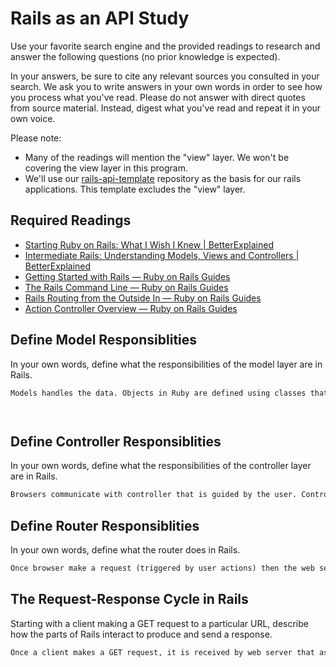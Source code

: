 # Rails as an API Study

Use your favorite search engine and the provided readings to research and answer
the following questions (no prior knowledge is expected).

In your answers, be sure to cite any relevant sources you consulted in your
search. We ask you to write answers in your own words in order to see how you
process what you've read. Please do not answer with direct quotes from source
material. Instead, digest what you've read and repeat it in your own voice.

Please note:

-   Many of the readings will mention the "view" layer. We won't be covering the
    view layer in this program.
-   We'll use our [rails-api-template](https://github.com/ga-wdi-boston/rails-api-template)
    repository as the basis for our rails applications.
    This template excludes the "view" layer.

## Required Readings

-   [Starting Ruby on Rails: What I Wish I Knew | BetterExplained](http://betterexplained.com/articles/starting-ruby-on-rails-what-i-wish-i-knew/)
-   [Intermediate Rails: Understanding Models, Views and Controllers | BetterExplained](http://betterexplained.com/articles/intermediate-rails-understanding-models-views-and-controllers/)
-   [Getting Started with Rails — Ruby on Rails Guides](http://guides.rubyonrails.org/getting_started.html)
-   [The Rails Command Line — Ruby on Rails Guides](http://guides.rubyonrails.org/command_line.html)
-   [Rails Routing from the Outside In — Ruby on Rails Guides](http://guides.rubyonrails.org/routing.html)
-   [Action Controller Overview — Ruby on Rails Guides](http://guides.rubyonrails.org/action_controller_overview.html)

## Define Model Responsiblities

In your own words, define what the responsibilities of the model layer are in
Rails.

```md
Models handles the data. Objects in Ruby are defined using classes that contain both data and methods. Model holds our database and treats them as objects. Model respond to the user action through controller. We store our code in model that is related to our database, and then model returns results back to the controller and controller back to the view layer.




```

## Define Controller Responsiblities

In your own words, define what the responsibilities of the controller layer are
in Rails.

```md
Browsers communicate with controller that is guided by the user. Controller is responding to events trigered by user actions through browser. Controllers decide what it is going to happen based on those user actions. Those changes also known as user actions will invoke changes on the model and the view layer.
```

## Define Router Responsiblities

In your own words, define what the router does in Rails.

```md
Once browser make a request (triggered by user actions) then the web server receives that request. The web server uses routes to find out which controller to use. In other words, Rails router recognizes URL and matches them with controller's action.
```

## The Request-Response Cycle in Rails

Starting with a client making a GET request to a particular URL, describe how
the parts of Rails interact to produce and send a response.

```md
Once a client makes a GET request, it is received by web server that asks router to match controller action. Controller action is triggered by the user through browser. Web server then uses the dispatcher to create new controller that calls the action and pass parameters. 
```
